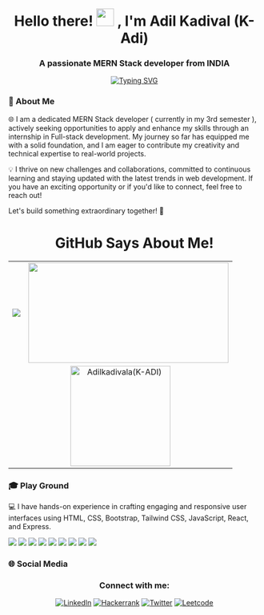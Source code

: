 <h1 align="center">
  Hello there! 
  <img src="https://media.giphy.com/media/hvRJCLFzcasrR4ia7z/giphy.gif" width="35">
  , I'm Adil Kadival (K-Adi)
</h1>
<h3 align="center">A passionate MERN Stack developer from INDIA</h3>

<p align="center">
  <a href="https://github.com/adilkadivala"><img src="https://readme-typing-svg.demolab.com?font=Freeman&size=40&duration=3000&pause=900&color=36C2CE&center=true&vCenter=true&random=false&width=600&height=60&lines=MERN+Stack+Developer%2C;NODE+Backend+Developer%2C;React+FrontEnd+Developer%2C;Passionate+Programmer%2C;Love+to+Learn+New+Stuff%2C" alt="Typing SVG" /></a>
</p>

<h3 align="left"> 🚀 About Me</h3>

🌐 I am a dedicated MERN Stack developer ( currently in my 3rd semester ), actively seeking opportunities to apply and enhance my skills through an internship in Full-stack development. My journey so far has equipped me with a solid foundation, and I am eager to contribute my creativity and technical expertise to real-world projects.

💡 I thrive on new challenges and collaborations, committed to continuous learning and staying updated with the latest trends in web development. If you have an exciting opportunity or if you'd like to connect, feel free to reach out!

Let's build something extraordinary together! 🚀

<h1 align="center">GitHub Says About Me!</h1>

<table align="center">
  <tr>
    <td>
      <a href="https://github.com/adilkadivala">
  <img align="center" src="https://github-readme-stats.vercel.app/api?username=adilkadivala&show_icons=true&theme=dracula&private=true&include_all_commits=true" />
</a>
    </td>
    <td>
      <a href="https://github.com/adilkadivala">
        <img align="center" src="https://github-readme-stats.vercel.app/api/top-langs/?username=adilkadivala&hide=jupyter%20notebook,css&layout=compact&theme=dracula" width="400" height="200"/>
      </a>
    </td>
  </tr>
  <tr>
    <td colspan="2" align="center">
      <img height="200" src="https://github-readme-streak-stats.herokuapp.com/?user=adilkadivala&theme=dark&background=0d1117&date_format=M%20j%5B%2C%20Y%5D" alt="Adilkadivala(K-ADI)" />
    </td>
  </tr>
</table>

<h3 align="left"> 🎓 Play Ground</h3>

💻 I have hands-on experience in crafting engaging and responsive user interfaces using HTML, CSS, Bootstrap, Tailwind CSS, JavaScript, React, and Express.


<div>
<img src="https://img.shields.io/badge/-javascript-F7DF1E?&style=for-the-badge&logo=javascript&logoColor=black" />
<img src="https://img.shields.io/badge/-Node.js-87BF00?&style=for-the-badge&logo=node.js&logoColor=black" />
<img src="https://img.shields.io/badge/-Express.js-F7F7F7?&style=for-the-badge&logo=express&logoColor=black" />
<img src="https://img.shields.io/badge/-ReactJS-grey?&style=for-the-badge&logo=react&logoColor=61DAFB" />
<img src="https://img.shields.io/badge/-MySQL-42759C?&style=for-the-badge&logo=mysql&logoColor=f7f7f7" />
<img src="https://img.shields.io/badge/-Next.js-000000?&style=for-the-badge&logo=next.js&logoColor=f7f7f7" />
<img src="https://img.shields.io/badge/-Postman-F56933?&style=for-the-badge&logo=postman&logoColor=f7f7f7" />
<img src="https://img.shields.io/badge/-Git-F05032?&style=for-the-badge&logo=git&logoColor=white" /> 
<img src="https://img.shields.io/badge/github-%23121011.svg?style=for-the-badge&logo=github&logoColor=white" />
</div>



<h3 align="left"> 🌐 Social Media</h3> 

<h3 align="center">Connect with me:</h3>
<div align="center">
  <a href="https://www.linkedin.com/in/adil-kadival" target=""><img src="https://img.shields.io/badge/LinkedIn-0077B5?style=for-the-badge&logo=linkedin&logoColor=white" alt="LinkedIn"></a>
  <a href="https://www.hackerrank.com/profile/adilkadivala560" target=""><img src="https://img.shields.io/badge/Hackerrank-E4405F?style=for-the-badge&logo=Hackerrank&logoColor=white" alt="Hackerrank"></a>
  <a href="https://twitter.com/adil_kadival" target=""><img src="https://img.shields.io/badge/Twitter-1DA1F2?style=for-the-badge&logo=twitter&logoColor=white" alt="Twitter"></a>
  <a href="https://leetcode.com/adilkadivala/" target=""><img src="https://img.shields.io/badge/Leetcode-D14836?style=for-the-badge&logo=leetcode&logoColor=white" alt="Leetcode"></a>
</div>
